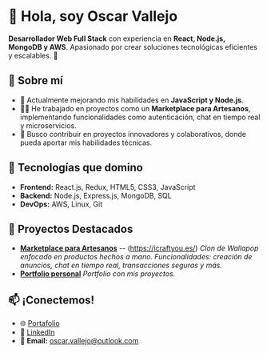 # 👋 Hola, soy Oscar Vallejo 
**Desarrollador Web Full Stack** con experiencia en **React, Node.js, MongoDB y AWS**. Apasionado por crear soluciones tecnológicas eficientes y escalables. 🚀

## 💼 Sobre mí  
- 🌱 Actualmente mejorando mis habilidades en **JavaScript y Node.js**.  
- 👨‍💻 He trabajado en proyectos como un **Marketplace para Artesanos**, implementando funcionalidades como autenticación, chat en tiempo real y microservicios.  
- 🎯 Busco contribuir en proyectos innovadores y colaborativos, donde pueda aportar mis habilidades técnicas.  

## 🔧 Tecnologías que domino  
- **Frontend:** React.js, Redux, HTML5, CSS3, JavaScript  
- **Backend:** Node.js, Express.js, MongoDB, SQL  
- **DevOps:** AWS, Linux, Git  

## 🌟 Proyectos Destacados  
- [**Marketplace para Artesanos**](https://github.com/byte-bandis/) -- (https://icraftyou.es/)
  *Clon de Wallapop enfocado en productos hechos a mano. Funcionalidades: creación de anuncios, chat en tiempo real, transacciones seguras y más.*
- [**Portfolio personal**](https://github.com/Balexo/porfolio)
  *Portfolio con mis proyectos.*

## 📫 ¡Conectemos!  
- 🌐 [Portafolio](https://oscarvallejo.es)  
- 💼 [LinkedIn](https://linkedin.com/in/tuusuario)  
- 📧 **Email:** oscar.vallejo@outlook.com  
